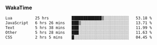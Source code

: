 ### WakaTime

<!--START_SECTION:waka-->

```txt
Lua          25 hrs          █████████████▒░░░░░░░░░░░   53.18 %
JavaScript   6 hrs 26 mins   ███▒░░░░░░░░░░░░░░░░░░░░░   13.71 %
Text         5 hrs 38 mins   ███░░░░░░░░░░░░░░░░░░░░░░   11.99 %
Other        5 hrs 28 mins   ███░░░░░░░░░░░░░░░░░░░░░░   11.63 %
CSS          2 hrs 5 mins    █░░░░░░░░░░░░░░░░░░░░░░░░   04.45 %
```

<!--END_SECTION:waka-->
